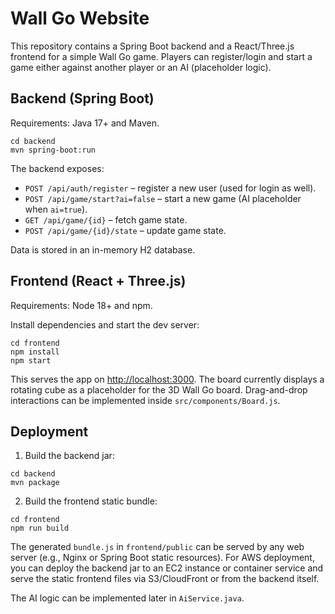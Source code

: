 # Wall Go Website

This repository contains a Spring Boot backend and a React/Three.js frontend for a simple Wall Go game. Players can register/login and start a game either against another player or an AI (placeholder logic).

## Backend (Spring Boot)

Requirements: Java 17+ and Maven.

```
cd backend
mvn spring-boot:run
```

The backend exposes:

- `POST /api/auth/register` – register a new user (used for login as well).
- `POST /api/game/start?ai=false` – start a new game (AI placeholder when `ai=true`).
- `GET /api/game/{id}` – fetch game state.
- `POST /api/game/{id}/state` – update game state.

Data is stored in an in-memory H2 database.

## Frontend (React + Three.js)

Requirements: Node 18+ and npm.

Install dependencies and start the dev server:

```
cd frontend
npm install
npm start
```

This serves the app on [http://localhost:3000](http://localhost:3000). The board currently displays a rotating cube as a placeholder for the 3D Wall Go board. Drag-and-drop interactions can be implemented inside `src/components/Board.js`.

## Deployment

1. Build the backend jar:

```
cd backend
mvn package
```

2. Build the frontend static bundle:

```
cd frontend
npm run build
```

The generated `bundle.js` in `frontend/public` can be served by any web server (e.g., Nginx or Spring Boot static resources). For AWS deployment, you can deploy the backend jar to an EC2 instance or container service and serve the static frontend files via S3/CloudFront or from the backend itself.

The AI logic can be implemented later in `AiService.java`.
